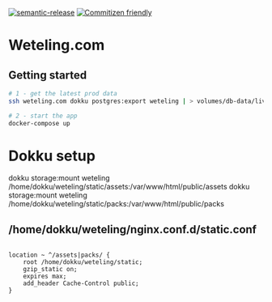 [![semantic-release](https://img.shields.io/badge/%20%20%F0%9F%93%A6%F0%9F%9A%80-semantic--release-e10079.svg)](https://github.com/semantic-release/semantic-release)
[![Commitizen friendly](https://img.shields.io/badge/commitizen-friendly-brightgreen.svg)](http://commitizen.github.io/cz-cli/)

# Weteling.com

## Getting started

```bash
# 1 - get the latest prod data
ssh weteling.com dokku postgres:export weteling | > volumes/db-data/live.pgdump

# 2 - start the app
docker-compose up
```

# Dokku setup

dokku storage:mount weteling /home/dokku/weteling/static/assets:/var/www/html/public/assets
dokku storage:mount weteling /home/dokku/weteling/static/packs:/var/www/html/public/packs

## /home/dokku/weteling/nginx.conf.d/static.conf

```nginx

location ~ ^/assets|packs/ {
    root /home/dokku/weteling/static;
    gzip_static on;
    expires max;
    add_header Cache-Control public;
}
```

